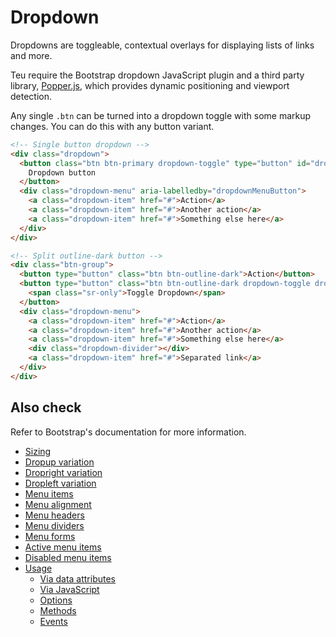 # Dropdown

<p class="lead">Dropdowns are toggleable, contextual overlays for displaying lists of links and more.</p>

Teu require the Bootstrap dropdown JavaScript plugin and a third party library, [Popper.js](https://popper.js.org/), which provides dynamic positioning and viewport detection.

Any single `.btn` can be turned into a dropdown toggle with some markup changes. You can do this with any button variant.

<!-- STORY -->

```html
<!-- Single button dropdown -->
<div class="dropdown">
  <button class="btn btn-primary dropdown-toggle" type="button" id="dropdownMenuButton" data-toggle="dropdown" aria-haspopup="true" aria-expanded="false">
    Dropdown button
  </button>
  <div class="dropdown-menu" aria-labelledby="dropdownMenuButton">
    <a class="dropdown-item" href="#">Action</a>
    <a class="dropdown-item" href="#">Another action</a>
    <a class="dropdown-item" href="#">Something else here</a>
  </div>
</div>

<!-- Split outline-dark button -->
<div class="btn-group">
  <button type="button" class="btn btn-outline-dark">Action</button>
  <button type="button" class="btn btn-outline-dark dropdown-toggle dropdown-toggle-split" data-toggle="dropdown" aria-haspopup="true" aria-expanded="false">
    <span class="sr-only">Toggle Dropdown</span>
  </button>
  <div class="dropdown-menu">
    <a class="dropdown-item" href="#">Action</a>
    <a class="dropdown-item" href="#">Another action</a>
    <a class="dropdown-item" href="#">Something else here</a>
    <div class="dropdown-divider"></div>
    <a class="dropdown-item" href="#">Separated link</a>
  </div>
</div>
```

## Also check

Refer to Bootstrap's documentation for more information.

* [Sizing][0]
* [Dropup variation][1]
* [Dropright variation][2]
* [Dropleft variation][3]
* [Menu items][4]
* [Menu alignment][5]
* [Menu headers][6]
* [Menu dividers][7]
* [Menu forms][8]
* [Active menu items][9]
* [Disabled menu items][10]
* [Usage][11]
  * [Via data attributes][12]
  * [Via JavaScript][13]
  * [Options][14]
  * [Methods][15]
  * [Events][16]

[0]: https://getbootstrap.com/docs/4.0/components/dropdowns/#sizing
[1]: https://getbootstrap.com/docs/4.0/components/dropdowns/#dropup-variation
[2]: https://getbootstrap.com/docs/4.0/components/dropdowns/#dropright-variation
[3]: https://getbootstrap.com/docs/4.0/components/dropdowns/#dropleft-variation
[4]: https://getbootstrap.com/docs/4.0/components/dropdowns/#menu-items
[5]: https://getbootstrap.com/docs/4.0/components/dropdowns/#menu-alignment
[6]: https://getbootstrap.com/docs/4.0/components/dropdowns/#menu-headers
[7]: https://getbootstrap.com/docs/4.0/components/dropdowns/#menu-dividers
[8]: https://getbootstrap.com/docs/4.0/components/dropdowns/#menu-forms
[9]: https://getbootstrap.com/docs/4.0/components/dropdowns/#active-menu-items
[10]: https://getbootstrap.com/docs/4.0/components/dropdowns/#disabled-menu-items
[11]: https://getbootstrap.com/docs/4.0/components/dropdowns/#usage
[12]: https://getbootstrap.com/docs/4.0/components/dropdowns/#via-data-attributes
[13]: https://getbootstrap.com/docs/4.0/components/dropdowns/#via-javascript
[14]: https://getbootstrap.com/docs/4.0/components/dropdowns/#options
[15]: https://getbootstrap.com/docs/4.0/components/dropdowns/#methods
[16]: https://getbootstrap.com/docs/4.0/components/dropdowns/#events
